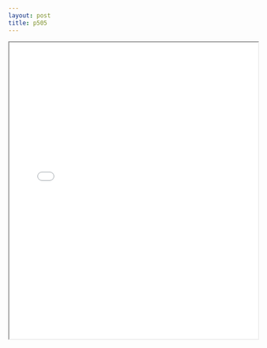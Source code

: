 ```yaml
---
layout: post
title: p505
---
```


<div class="pdf-container">
<iframe src="/ea/assets/pdfs/pubs.n.ins/p505.pdf" height="600" width="100%" allowFullScreen="true"></iframe>
</div>

